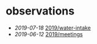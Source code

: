 # observations

- *2019-07-18* [2019/water-intake](./2019/water-intake)
- *2019-06-12* [2019/meetings](./2019/meetings)
